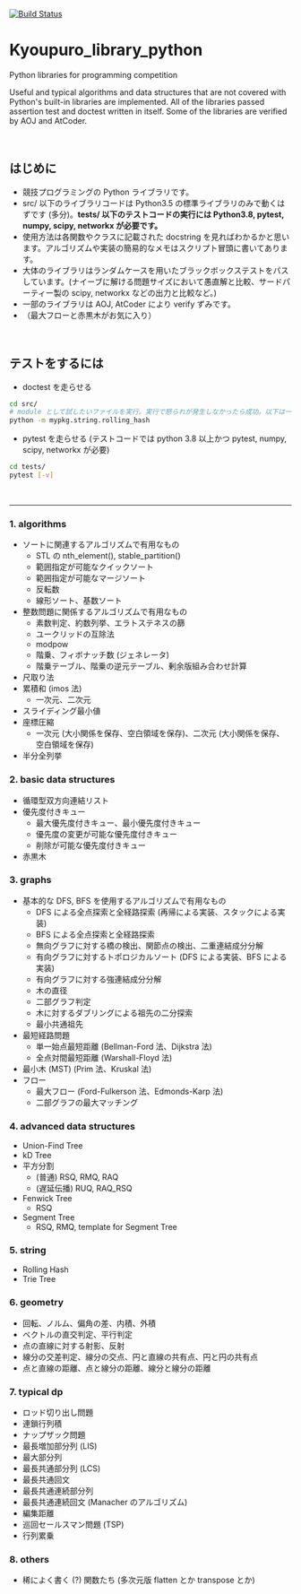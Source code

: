 [![Build Status](https://travis-ci.org/ikeshou/Kyoupuro_library_python.svg?branch=master)](https://travis-ci.org/ikeshou/Kyoupuro_library_python)
# Kyoupuro_library_python
Python libraries for programming competition

Useful and typical algorithms and data structures that are not covered with Python's built-in libraries are implemented.
All of the libraries passed assertion test and doctest written in itself.
Some of the libraries are verified by AOJ and AtCoder.

<br>

##  はじめに

* 競技プログラミングの Python ライブラリです。
* src/ 以下のライブラリコードは Python3.5 の標準ライブラリのみで動くはずです (多分)。**tests/ 以下のテストコードの実行には Python3.8, pytest, numpy, scipy, networkx が必要です。**
* 使用方法は各関数やクラスに記載された docstring を見ればわかるかと思います。アルゴリズムや実装の簡易的なメモはスクリプト冒頭に書いてあります。
* 大体のライブラリはランダムケースを用いたブラックボックステストをパスしています。(ナイーブに解ける問題サイズにおいて愚直解と比較、サードパーティー製の scipy, networkx などの出力と比較など。)
* 一部のライブラリは AOJ, AtCoder により verify ずみです。
* （最大フローと赤黒木がお気に入り）

<br>

## テストをするには
* doctest を走らせる
```bash
cd src/
# module として試したいファイルを実行。実行で怒られが発生しなかったら成功。以下は一例
python -m mypkg.string.rolling_hash
```
* pytest を走らせる (テストコードでは python 3.8 以上かつ pytest, numpy, scipy, networkx が必要)
```bash
cd tests/
pytest [-v]
```

<br>

---

### 1. algorithms
- ソートに関連するアルゴリズムで有用なもの
  - STL の nth_element(), stable_partition()
  - 範囲指定が可能なクイックソート
  - 範囲指定が可能なマージソート
  - 反転数
  - 線形ソート、基数ソート
- 整数問題に関係するアルゴリズムで有用なもの
  - 素数判定、約数列挙、エラトステネスの篩
  - ユークリッドの互除法
  - modpow
  - 階乗、フィボナッチ数 (ジェネレータ)
  - 階乗テーブル、階乗の逆元テーブル、剰余版組み合わせ計算
- 尺取り法
- 累積和 (imos 法)
  - 一次元、二次元
- スライディング最小値
- 座標圧縮
  - 一次元 (大小関係を保存、空白領域を保存)、二次元 (大小関係を保存、空白領域を保存)
- 半分全列挙


### 2. basic data structures
- 循環型双方向連結リスト
- 優先度付きキュー
  - 最大優先度付きキュー、最小優先度付きキュー
  - 優先度の変更が可能な優先度付きキュー
  - 削除が可能な優先度付きキュー
- 赤黒木


### 3. graphs
- 基本的な DFS, BFS を使用するアルゴリズムで有用なもの
  - DFS による全点探索と全経路探索 (再帰による実装、スタックによる実装)
  - BFS による全点探索と全経路探索
  - 無向グラフに対する橋の検出、関節点の検出、二重連結成分分解
  - 有向グラフに対するトポロジカルソート (DFS による実装、BFS による実装)
  - 有向グラフに対する強連結成分分解
  - 木の直径
  - 二部グラフ判定
  - 木に対するダブリングによる祖先の二分探索
  - 最小共通祖先
- 最短経路問題
  - 単一始点最短距離 (Bellman-Ford 法、Dijkstra 法)
  - 全点対間最短距離 (Warshall-Floyd 法)
- 最小木 (MST) (Prim 法、Kruskal 法)
- フロー
  - 最大フロー (Ford-Fulkerson 法、Edmonds-Karp 法)
  - 二部グラフの最大マッチング


### 4. advanced data structures
- Union-Find Tree
- kD Tree
- 平方分割
  - (普通) RSQ, RMQ, RAQ
  - (遅延伝播) RUQ, RAQ_RSQ
- Fenwick Tree
  - RSQ
- Segment Tree
  - RSQ, RMQ, template for Segment Tree


### 5. string
- Rolling Hash
- Trie Tree


### 6. geometry
- 回転、ノルム、偏角の差、内積、外積
- ベクトルの直交判定、平行判定
- 点の直線に対する射影、反射
- 線分の交差判定、線分の交点、円と直線の共有点、円と円の共有点
- 点と直線の距離、点と線分の距離、線分と線分の距離


### 7. typical dp
- ロッド切り出し問題
- 連鎖行列積
- ナップザック問題
- 最長増加部分列 (LIS)
- 最大部分列
- 最長共通部分列 (LCS)
- 最長共通回文
- 最長共通連続部分列
- 最長共通連続回文 (Manacher のアルゴリズム)
- 編集距離
- 巡回セールスマン問題 (TSP)
- 行列累乗


### 8. others
- 稀によく書く (?) 関数たち (多次元版 flatten とか transpose とか)
